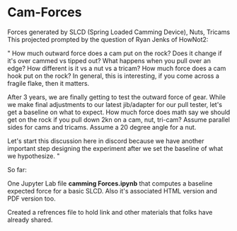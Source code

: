 # Cam-Forces
Forces generated by SLCD (Spring Loaded Camming Device), Nuts, Tricams
This projected prompted by the question of Ryan Jenks of HowNot2:

"
How much outward force does a cam put on the rock?  Does it change if it's over cammed vs tipped out?  What happens when you pull over an edge?  How different is it vs a nut vs a tricam?  How much force does a cam hook put on the rock?  In general, this is interesting, if you come across a fragile flake, then it matters.

After 3 years, we are finally getting to test the outward force of gear.  While we make final adjustments to our latest jib/adapter for our pull tester, let's get a baseline on what to expect.  How much force does math say we should get on the rock if you pull down 2kn on a cam, nut, tri-cam? Assume parallel sides for cams and tricams. Assume a 20 degree angle for a nut.

Let's start this discussion here in discord because we have another important step designing the experiment after we set the baseline of what we hypothesize.
"

So far:

One Jupyter Lab file **camming Forces.ipynb** that computes a baseline expected force for a basic SLCD. Also it's associated HTML version and PDF version too.

Created a refrences file to hold link and other materials that folks have already shared.
